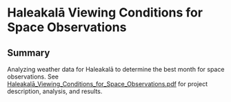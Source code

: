 # Haleakalā Viewing Conditions for Space Observations
## Summary
Analyzing weather data for Haleakalā to determine the best month for space observations. See [Haleakalā_Viewing_Conditions_for_Space_Observations.pdf](Haleakalā_Viewing_Conditions_for_Space_Observations.pdf) for project description, analysis, and results.



